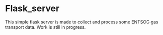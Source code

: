 # Flask_server
This simple flask server is made to collect and process some ENTSOG gas transport data.
Work is still in progress.
